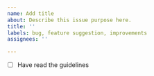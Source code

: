 ```yaml
---
name: Add title
about: Describe this issue purpose here.
title: ''
labels: bug, feature suggestion, improvements
assignees: ''

---
```


- [ ] Have read the guidelines
